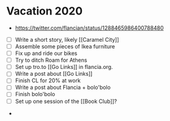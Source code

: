 # Vacation 2020
- https://twitter.com/flancian/status/1288465986400788480
- [ ] Write a short story, likely [[Caramel City]]
- [ ] Assemble some pieces of Ikea furniture
- [ ] Fix up and ride our bikes
- [ ] Try to ditch Roam for Athens
- [ ] Set up tro.to [[Go Links]] in flancia.org.
- [ ] Write a post about [[Go Links]]
- [ ] Finish CL for 20% at work
- [ ] Write a post about Flancia + bolo'bolo
- [ ] Finish bolo'bolo
- [ ] Set up one session of the [[Book Club]]?
- 
